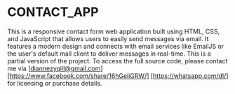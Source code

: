 # CONTACT_APP
This is a responsive contact form web application built using HTML, CSS, and JavaScript that allows users to easily send messages via email. It features a modern design and connects with email services like EmailJS or the user's default mail client to deliver messages in real-time.
 This is a partial version of the project. To access the full source code, please contact me via [diannezyqill@gmail.com] [https://www.facebook.com/share/16hGeiiGRW/] [https://whatsapp.com/dl/] for licensing or purchase details.
